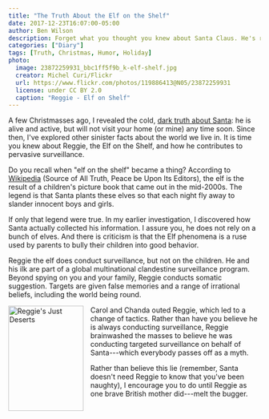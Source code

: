 ```yaml
---
title: "The Truth About the Elf on the Shelf"
date: 2017-12-23T16:07:00-05:00
author: Ben Wilson
description: Forget what you thought you knew about Santa Claus. He's real.
categories: ["Diary"]
tags: [Truth, Christmas, Humor, Holiday]
photo:
  image: 23872259931_bbc1ff5f9b_k-elf-shelf.jpg
  creator: Michel Curi/Flickr
  url: https://www.flickr.com/photos/119886413@N05/23872259931
  license: under CC BY 2.0
  caption: "Reggie - Elf on Shelf"
---
```


A few Christmasses ago, I revealed the cold, [dark truth about Santa][f77bbe9c]: he is alive and active, but will not visit your home (or mine) any time soon. Since then, I've explored other sinister facts about the world we live in. It is time you knew about Reggie, the Elf on the Shelf, and how he contributes to pervasive surveillance.

<!--more-->

 Do you recall when "elf on the shelf" became a thing? According to [Wikipedia][9687ec2a] (Source of All Truth, Peace be Upon Its Editors), the elf is the result of a children's picture book that came out in the mid-2000s. The legend is that Santa plants these elves so that each night fly away to slander innocent boys and girls.

If only that legend were true. In my earlier investigation, I discovered how Santa actually collected his information. I assure you, he does not rely on a bunch of elves. And there is criticism is that the Elf phenomena is a ruse used by parents to bully their children into good behavior.

Reggie the elf does conduct surveillance, but not on the children. He and his ilk are part of a global multinational clandestine surveillance program. Beyond spying on you and your family, Reggie conducts somatic suggestion. Targets are given false memories and a range of irrational beliefs, including the world being round.

<img title="Reggie's Just Deserts" src="https://d1czp97ry8if6j.cloudfront.net/images/articles/squares/pri_63859834.jpg" style='height:210px;width:150px; float:left; margin-right: 1em'>

Carol and Chanda outed Reggie, which led to a change of tactics. Rather than have you believe he is always conducting surveillance, Reggie brainwashed the masses to believe he was conducting targeted surveillance on behalf of Santa---which everybody passes off as a myth.

Rather than believe this lie (remember, Santa doesn't need Reggie to know that you've been naughty), I encourage you to do until Reggie as one brave British mother did---melt the bugger.

<br style="clear: both;">


  [f77bbe9c]: /diary/truth-about-santa-claus/ "The Truth about Santa article"
  [9687ec2a]: https://en.wikipedia.org/wiki/The_Elf_on_the_Shelf "Wikipedia article, Elf on the Shelf"
